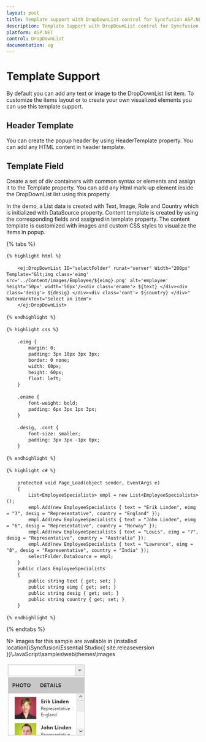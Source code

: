 ```yaml
---
layout: post
title: Template support with DropDownList control for Syncfusion ASP.NET 
description: Template Support with DropDownList control for Syncfusion ASP.NET
platform: ASP.NET 
control: DropDownList
documentation: ug
---
```


# Template Support

By default you can add any text or image to the DropDownList list item. To customize the items layout or to create your own visualized elements you can use this template support.

## Header Template

You can create the popup header by using HeaderTemplate property. You can add any HTML content in header template.

## Template Field

Create a set of div containers with common syntax or elements and assign it to the Template property. You can add any Html mark-up element inside the DropDownList list using this property.

In the demo, a List data is created with Text, Image, Role and Country which is initialized with DataSource property. Content template is created by using the corresponding fields and assigned in template property. The content template is customized with images and custom CSS styles to visualize the items in popup.

{% tabs %}

	{% highlight html %}
    
        <ej:DropDownList ID="selectFolder" runat="server" Width="200px" Template="&lt;img class='eimg' src='../Content/images/Employee/${eimg}.png' alt='employee' height='50px' width='50px'/><div class='ename'> ${text} </div><div class='desig'> ${desig} </div><div class='cont'> ${country} </div>" WatermarkText="Select an item">
        </ej:DropDownList>
		
	{% endhighlight %}
    
    {% highlight css %}

    	.eimg {
            margin: 0;
            padding: 3px 10px 3px 3px;
            border: 0 none;
            width: 60px;
            height: 60px;
            float: left;
        }

        .ename {
            font-weight: bold;
            padding: 6px 3px 1px 3px;
        }

        .desig, .cont {
            font-size: smaller;
            padding: 3px 3px -1px 0px;
        }

    {% endhighlight %}
    
    {% highlight c# %}
       
        protected void Page_Load(object sender, EventArgs e)
        {
            List<EmployeeSpecialists> empl = new List<EmployeeSpecialists>();
            empl.Add(new EmployeeSpecialists { text = "Erik Linden", eimg = "3", desig = "Representative", country = "England" });
            empl.Add(new EmployeeSpecialists { text = "John Linden", eimg = "6", desig = "Representative", country = "Norway" });
            empl.Add(new EmployeeSpecialists { text = "Louis", eimg = "7", desig = "Representative", country = "Australia" });
            empl.Add(new EmployeeSpecialists { text = "Lawrence", eimg = "8", desig = "Representative", country = "India" });
            selectFolder.DataSource = empl;
        }
        public class EmployeeSpecialists
        {
            public string text { get; set; }
            public string eimg { get; set; }
            public string desig { get; set; }
            public string country { get; set; }
        }
    
    {% endhighlight %}
    
{% endtabs %}

N> Images for this sample are available in (installed location)\Syncfusion\Essential Studio\{{ site.releaseversion }}\JavaScript\samples\web\themes\images<br/>

![](TemplateSupport_images/TemplateSupport_img1.jpeg)

